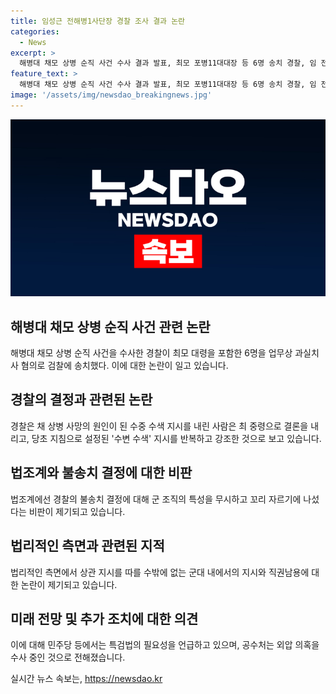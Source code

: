 ```yaml
---
title: 임성근 전해병1사단장 경찰 조사 결과 논란
categories:
  - News
excerpt: >
  해병대 채모 상병 순직 사건 수사 결과 발표, 최모 포병11대대장 등 6명 송치 경찰, 임 전 해병대 1사단장 무혐의 결정 채 상병 사망 원인 수중 수색 지시는 최 중령으로 결론 민주당 수사 결과 납득 어려워 비판 법조계, 경찰의 결정에 대한 비판 제기 특검법 수용 촉구 등 야당의 반응 행정안전위 경찰 수사 필요 주장 또 다른 사건의 컨트롤타워로 지목되는 이모 씨 등 의혹 제기 경찰과 공수처의 수사 관련한 계속되는 이슈에 주목
feature_text: >
  해병대 채모 상병 순직 사건 수사 결과 발표, 최모 포병11대대장 등 6명 송치 경찰, 임 전 해병대 1사단장 무혐의 결정 채 상병 사망 원인 수중 수색 지시는 최 중령으로 결론 민주당 수사 결과 납득 어려워 비판 법조계, 경찰의 결정에 대한 비판 제기 특검법 수용 촉구 등 야당의 반응 행정안전위 경찰 수사 필요 주장 또 다른 사건의 컨트롤타워로 지목되는 이모 씨 등 의혹 제기 경찰과 공수처의 수사 관련한 계속되는 이슈에 주목
image: '/assets/img/newsdao_breakingnews.jpg'
---
```


<p><img src="/assets/img/newsdao_breakingnews.jpg" alt="cryptoinkorea 속보" /></p>

<h2 data-ke-size="size26">해병대 채모 상병 순직 사건 관련 논란</h2>

<p data-ke-size="size16">해병대 채모 상병 순직 사건을 수사한 경찰이 최모 대령을 포함한 6명을 업무상 과실치사 혐의로 검찰에 송치했다. 이에 대한 논란이 일고 있습니다.</p>

<h2 data-ke-size="size26">경찰의 결정과 관련된 논란</h2>

<p data-ke-size="size16">경찰은 채 상병 사망의 원인이 된 수중 수색 지시를 내린 사람은 최 중령으로 결론을 내리고, 당초 지침으로 설정된 '수변 수색' 지시를 반복하고 강조한 것으로 보고 있습니다.</p>

<h2 data-ke-size="size26">법조계와 불송치 결정에 대한 비판</h2>

<p data-ke-size="size16">법조계에선 경찰의 불송치 결정에 대해 군 조직의 특성을 무시하고 꼬리 자르기에 나섰다는 비판이 제기되고 있습니다.</p>

<h2 data-ke-size="size26">법리적인 측면과 관련된 지적</h2>

<p data-ke-size="size16">법리적인 측면에서 상관 지시를 따를 수밖에 없는 군대 내에서의 지시와 직권남용에 대한 논란이 제기되고 있습니다.</p>

<h2 data-ke-size="size26">미래 전망 및 추가 조치에 대한 의견</h2>

<p data-ke-size="size16">이에 대해 민주당 등에서는 특검법의 필요성을 언급하고 있으며, 공수처는 외압 의혹을 수사 중인 것으로 전해졌습니다.</p>
실시간 뉴스 속보는, <a href="https://newsdao.kr" rel="dofollow">https://newsdao.kr</a>



